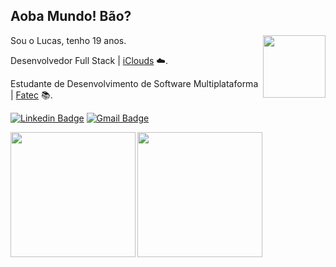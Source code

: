 ## Aoba Mundo! Bão?

  <img align="right" height="100" src="https://media.giphy.com/media/vvcvtGPa4hSiN4TgeY/giphy.gif"/>

  Sou o Lucas, tenho 19 anos.
  
  Desenvolvedor Full Stack | [iClouds](https://github.com/iClouds-Sistemas-Web) ☁️.
  
  Estudante de Desenvolvimento de Software Multiplataforma | [Fatec](https://fatecsjc-prd.azurewebsites.net/) 📚.
  
  [![Linkedin Badge](https://img.shields.io/badge/-Lucas%20Braz-2777b5?style=flat-square&logo=Linkedin&logoColor=white&link=https://www.linkedin.com/in/lucas-braz-dias/)](https://www.linkedin.com/in/lucas-braz-dias/) 
  [![Gmail Badge](https://img.shields.io/badge/-lucasbrzdias@gmail.com-ac3d32?style=flat-square&logo=Gmail&logoColor=white&link=mailto:lucasbrzdias@gmail.com)](mailto:lucasbrzdias@gmail.com)
  
  <img height="200" align="left" src="https://media4.giphy.com/media/TcdpZwYDPlWXC/giphy.gif"/>
  <img align="left" height="200" src="https://64.media.tumblr.com/fc7eb06f16f4307687b8f4e2fafdc683/tumblr_pm2cyxOYl01vg0r9to1_540.gifv"/>
 
